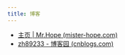 ```yaml
---
title: 博客
---
```


- [主页 | Mr.Hope (mister-hope.com)](https://mister-hope.com/)
- [zh89233 - 博客园 (cnblogs.com)](https://www.cnblogs.com/love-zf/)
